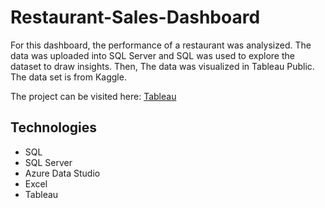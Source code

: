 # Restaurant-Sales-Dashboard

For this dashboard, the performance of a restaurant was analysized. The data was uploaded into SQL Server and SQL was used to explore the dataset to draw insights. Then, The data was visualized in Tableau Public. The data set is from Kaggle.  


The project can be visited here: [Tableau](https://public.tableau.com/views/RestaurantSalesPerformance_17062290632400/Dashboard1?:language=en-US&:display_count=n&:origin=viz_share_link)

## <a name="technologies"></a> Technologies
* SQL
* SQL Server
* Azure Data Studio
* Excel
* Tableau
